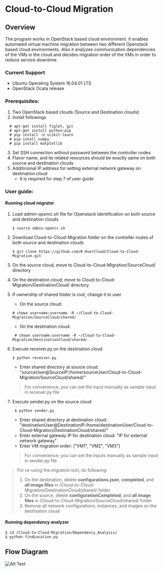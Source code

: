 # Cloud-to-Cloud Migration 

## Overview ##
The program works in OpenStack based cloud environment. It enables automated virtual machine migration between two different Openstack based cloud environments. Also it analyzes communication dependencies of the VMs in the cloud and decides migration order of the VMs in order to reduce service downtime. 

### Current Support ###
* Ubuntu Operating System 16.04.01 LTS
* OpenStack Ocata release

### Prerequisites: ###
1. Two OpenStack based clouds (Source and Destination clouds)
2. Install followings 
```
  # apt-get install figlet, git
  # apt-get install python-pip
  # pip install -U scikit-learn
  # pip intall numpy 
  # pip install matplotlib  
```
3. Set SSH connection without password between the controller nodes
4. Flavor name, and its related resources should be exactly same on both source and destination clouds
5. Additinional IP address for setting external network gateway on destination cloud 
   - It is required for step 7 of user guide

### User guide: ###
#### Running cloud migrator
1. Load *admin-openrc.sh* file for Openstack identification on both source and destination clouds
   ```
   $ source admin-openrc.sh
   ```
2. Download Cloud-to-Cloud-Migration folder on the contreller nodes of both source and destination clouds 
   ```
   $ git clone https://github.com/K-OverCloud/Cloud-to-Cloud-Migration.git
   ```
3. On the source cloud, move to Cloud-to-Cloud-Migration/SourceCloud/ directory
4. On the destination cloud, move to Cloud-to-Cloud-Migration/DestinationCloud/ directory
5. If ownership of shared folder is root, change it to user 
   - On the source cloud: 
    ```
    # chown username:username -R ~/Cloud-to-Cloud-Migration/SourceCloud/shared/
    ```
   - On the destination cloud:
   ```
    # chown username:username -R ~/Cloud-to-Cloud-Migration/DestinationCloud/shared/
    ```
6. Execute receiver.py on the destination cloud 
     ```
     $ python receiver.py
     ```
     - Enter shared directory at source cloud: "sourceUser@SourceIP:/home/sourceUser/Cloud-to-Cloud-Migration/SourceCloud/shared/"  
     > For convenience, you can set the input manually as sample input in receiver.py file
 
7. Execute sender.py on the source cloud 
    ```
     $ python sender.py
    ```
   - Enter shared directory at destination cloud: "destinationUser@DestinationIP:/home/destinationUser/Cloud-to-Cloud-Migration/DestinationCloud/shared/"
   - Enter external gateway IP for destination cloud: "IP for external network gateway" 
   - Enter VM migration order: ["VM1", "VM2", "VM3"]
   > For convenience, you can set the inputs manually as sample input in sender.py file
 
 >  For re-using the migration tool, do following:
 >  1. On the destination, delete **configurations.json**, **completed**, and **all image files** in /Cloud-to-Cloud-Migration/DestinationCloud/shared/ folder
 >  2. On the source, delete **configurationCompleted**, and **all image files** in /Cloud-to-Cloud-Migration/SourceCloud/shared/ folder
 >  3. Remove all network configurations, instances, and images on the destination cloud 

#### Running dependency analyzer
```
$ cd /Cloud-to-Cloud-Migration/Dependency_Analysis/
$ python findLocation.py

```
## Flow Diagram
![Alt Text](https://raw.githubusercontent.com/K-OverCloud/Cloud-to-Cloud-Migration/master/FlowDiagram.png)


